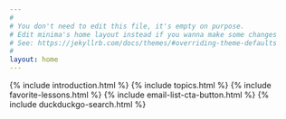 ```yaml
---
#
# You don't need to edit this file, it's empty on purpose.
# Edit minima's home layout instead if you wanna make some changes
# See: https://jekyllrb.com/docs/themes/#overriding-theme-defaults
#
layout: home
---
```

{% include introduction.html %}
{% include topics.html %}
{% include favorite-lessons.html %}
{% include email-list-cta-button.html %}
{% include duckduckgo-search.html %}